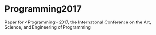 # Programming2017
Paper for &lt;Programming> 2017, the International Conference on the Art, Science, and Engineering of Programming
